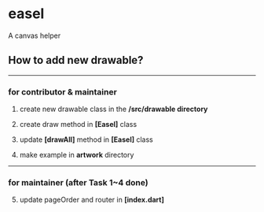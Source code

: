 # easel

A canvas helper

## How to add new drawable?

--- 

### for contributor & maintainer

1. create new drawable class in the **/src/drawable directory**

2. create draw method in **[Easel]** class

3. update **[drawAll]** method in **[Easel]** class

4. make example in **artwork** directory

---

### for maintainer (after Task 1~4 done)

5. update pageOrder and router in **[index.dart]**

